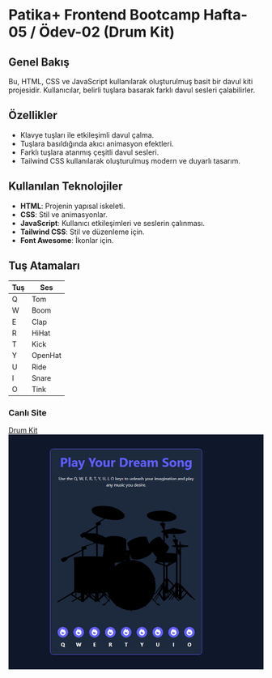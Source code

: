 # Patika+ Frontend Bootcamp Hafta-05 / Ödev-02  (Drum Kit)

## Genel Bakış
Bu, HTML, CSS ve JavaScript kullanılarak oluşturulmuş basit bir davul kiti projesidir. Kullanıcılar, belirli tuşlara basarak farklı davul sesleri çalabilirler.

## Özellikler
- Klavye tuşları ile etkileşimli davul çalma.
- Tuşlara basıldığında akıcı animasyon efektleri.
- Farklı tuşlara atanmış çeşitli davul sesleri.
- Tailwind CSS kullanılarak oluşturulmuş modern ve duyarlı tasarım.

## Kullanılan Teknolojiler
- **HTML**: Projenin yapısal iskeleti.
- **CSS**: Stil ve animasyonlar.
- **JavaScript**: Kullanıcı etkileşimleri ve seslerin çalınması.
- **Tailwind CSS**: Stil ve düzenleme için.
- **Font Awesome**: İkonlar için.

## Tuş Atamaları
| Tuş | Ses |
|-----|-------|
| Q   | Tom |
| W   | Boom |
| E   | Clap |
| R   | HiHat |
| T   | Kick |
| Y   | OpenHat |
| U   | Ride |
| I   | Snare |
| O   | Tink |


### Canlı Site
[Drum Kit](https://emreykaya.github.io/w05-drum-kit/)
![Proje Ekran Görüntüsü](./assets/images/screenshot.png)
